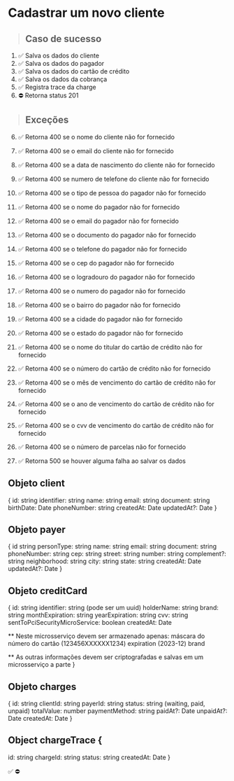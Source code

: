 # Cadastrar um novo cliente

> ## Caso de sucesso

1. ✅ Salva os dados do cliente
2. ✅ Salva os dados do pagador
3. ✅ Salva os dados do cartão de crédito
4. ✅ Salva os dados da cobrança
5. ✅ Registra trace da charge
6. ⛔ Retorna status 201

> ## Exceções
6. ✅ Retorna 400 se o nome do cliente não for fornecido
7. ✅ Retorna 400 se o email do cliente não for fornecido
8. ✅ Retorna 400 se a data de nascimento do cliente não for fornecido
9. ✅ Retorna 400 se numero de telefone do cliente não for fornecido


10. ✅ Retorna 400 se o tipo de pessoa do pagador não for fornecido
11. ✅ Retorna 400 se o nome do pagador não for fornecido
12. ✅ Retorna 400 se o email do pagador não for fornecido
13. ✅ Retorna 400 se o documento do pagador não for fornecido
14. ✅ Retorna 400 se o telefone do pagador não for fornecido
15. ✅ Retorna 400 se o cep do pagador não for fornecido
16. ✅ Retorna 400 se o logradouro do pagador não for fornecido
17. ✅ Retorna 400 se o numero do pagador não for fornecido
18. ✅ Retorna 400 se o bairro do pagador não for fornecido
19. ✅ Retorna 400 se a cidade do pagador não for fornecido
20. ✅ Retorna 400 se o estado do pagador não for fornecido


21. ✅ Retorna 400 se o nome do titular do cartão de crédito não for fornecido
22. ✅ Retorna 400 se o número do cartão de crédito não for fornecido
23. ✅ Retorna 400 se o mês de vencimento do cartão de crédito não for fornecido
24. ✅ Retorna 400 se o ano de vencimento do cartão de crédito não for fornecido
25. ✅ Retorna 400 se o cvv de vencimento do cartão de crédito não for fornecido

26. ✅ Retorna 400 se o número de parcelas não for fornecido

27. ✅ Retorna 500 se houver alguma falha ao salvar os dados


## Objeto client
{
  id: string
  identifier: string
  name: string
  email: string
  document: string
  birthDate: Date
  phoneNumber: string
  createdAt: Date
  updatedAt?: Date
}

## Objeto payer
{
  id string
  personType: string
  name: string
  email: string
  document: string
  phoneNumber: string
  cep: string
  street: string
  number: string
  complement?: string
  neighborhood: string
  city: string
  state: string
  createdAt: Date
  updatedAt?: Date
}

## Objeto creditCard
{
  id: string
  identifier: string (pode ser um uuid)
  holderName: string
  brand: string
  monthExpiration: string
  yearExpiration: string
  cvv: string
  sentToPciSecurityMicroService: boolean
  createdAt: Date

  ** Neste microsserviço devem ser armazenado apenas:
      máscara do número do cartão (123456XXXXXX1234)
      expiration (2023-12)
      brand

  ** As outras informações devem ser criptografadas e salvas em um microsserviço a parte
}

## Objeto charges
{
  id: string
  clientId: string
  payerId: string
  status: string (waiting, paid, unpaid)
  totalValue: number
  paymentMethod: string
  paidAt?: Date
  unpaidAt?: Date
  createdAt: Date
}

## Object chargeTrace {
  id: string
  chargeId: string
  status: string
  createdAt: Date
}

✅
⛔